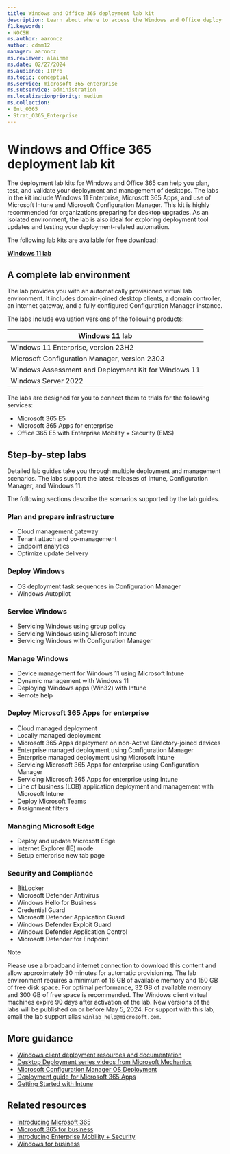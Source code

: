 ```yaml
---
title: Windows and Office 365 deployment lab kit
description: Learn about where to access the Windows and Office deployment lab kit.
f1.keywords:
- NOCSH
ms.author: aaroncz
author: cdmm12
manager: aaroncz
ms.reviewer: alainme
ms.date: 02/27/2024
ms.audience: ITPro
ms.topic: conceptual
ms.service: microsoft-365-enterprise
ms.subservice: administration
ms.localizationpriority: medium
ms.collection:
- Ent_O365
- Strat_O365_Enterprise
---
```


# Windows and Office 365 deployment lab kit

The deployment lab kits for Windows and Office 365 can help you plan, test, and validate your deployment and management of desktops. The labs in the kit include Windows 11 Enterprise, Microsoft 365 Apps, and use of Microsoft Intune and Microsoft Configuration Manager. This kit is highly recommended for organizations preparing for desktop upgrades. As an isolated environment, the lab is also ideal for exploring deployment tool updates and testing your deployment-related automation.

The following lab kits are available for free download:

[**Windows 11 lab**](https://info.microsoft.com/ww-landing-windows-11-office-365-lab-kit.html)

## A complete lab environment

The lab provides you with an automatically provisioned virtual lab environment. It includes domain-joined desktop clients, a domain controller, an internet gateway, and a fully configured Configuration Manager instance.

The labs include evaluation versions of the following products:

|Windows 11 lab|
|---|
|Windows 11 Enterprise, version 23H2|
|Microsoft Configuration Manager, version 2303|
|Windows Assessment and Deployment Kit for Windows 11|
|Windows Server 2022|

The labs are designed for you to connect them to trials for the following services:

- Microsoft 365 E5
- Microsoft 365 Apps for enterprise
- Office 365 E5 with Enterprise Mobility + Security (EMS)

## Step-by-step labs

Detailed lab guides take you through multiple deployment and management scenarios. The labs support the latest releases of Intune, Configuration Manager, and Windows 11.

The following sections describe the scenarios supported by the lab guides.

### Plan and prepare infrastructure

- Cloud management gateway
- Tenant attach and co-management
- Endpoint analytics
- Optimize update delivery

### Deploy Windows

- OS deployment task sequences in Configuration Manager
- Windows Autopilot

### Service Windows

- Servicing Windows using group policy
- Servicing Windows using Microsoft Intune
- Servicing Windows with Configuration Manager

### Manage Windows

- Device management for Windows 11 using Microsoft Intune
- Dynamic management with Windows 11
- Deploying Windows apps (Win32) with Intune
- Remote help

### Deploy Microsoft 365 Apps for enterprise

- Cloud managed deployment
- Locally managed deployment
- Microsoft 365 Apps deployment on non-Active Directory-joined devices
- Enterprise managed deployment using Configuration Manager
- Enterprise managed deployment using Microsoft Intune
- Servicing Microsoft 365 Apps for enterprise using Configuration Manager
- Servicing Microsoft 365 Apps for enterprise using Intune
- Line of business (LOB) application deployment and management with Microsoft Intune
- Deploy Microsoft Teams
- Assignment filters

### Managing Microsoft Edge

- Deploy and update Microsoft Edge
- Internet Explorer (IE) mode
- Setup enterprise new tab page

### Security and Compliance

- BitLocker
- Microsoft Defender Antivirus
- Windows Hello for Business
- Credential Guard
- Microsoft Defender Application Guard
- Windows Defender Exploit Guard
- Windows Defender Application Control
- Microsoft Defender for Endpoint

> [!NOTE]
> Please use a broadband internet connection to download this content and allow approximately 30 minutes for automatic provisioning. The lab environment requires a minimum of 16 GB of available memory and 150 GB of free disk space. For optimal performance, 32 GB of available memory and 300 GB of free space is recommended. The Windows client virtual machines expire 90 days after activation of the lab. New versions of the labs will be published on or before May 5, 2024. For support with this lab, email the lab support alias `winlab_help@microsoft.com`.

## More guidance

- [Windows client deployment resources and documentation](/windows/deployment)
- [Desktop Deployment series videos from Microsoft Mechanics](https://www.aka.ms/watchhowtoshift)
- [Microsoft Configuration Manager OS Deployment](/mem/configmgr/osd/understand/introduction-to-operating-system-deployment)
- [Deployment guide for Microsoft 365 Apps](/deployoffice/deployment-guide-microsoft-365-apps)
- [Getting Started with Intune](/intune/get-started-evaluation)

## Related resources

- [Introducing Microsoft 365](https://www.microsoft.com/microsoft-365/default.aspx)
- [Microsoft 365 for business](https://products.office.com/business/office)
- [Introducing Enterprise Mobility + Security](https://www.microsoft.com/cloud-platform/enterprise-mobility-security)
- [Windows for business](https://www.microsoft.com/windows/business)
